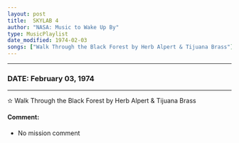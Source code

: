 ```yaml
---
layout: post
title:  SKYLAB 4
author: "NASA: Music to Wake Up By"
type: MusicPlaylist
date_modified: 1974-02-03
songs: ["Walk Through the Black Forest by Herb Alpert & Tijuana Brass"]
---
```


----
### DATE: February 03, 1974
----
✫ Walk Through the Black Forest by Herb Alpert & Tijuana Brass

#### Comment:
* No mission comment



<br/>
<center>
	<a target="_blank"
	   href="https://twitter.com/intent/tweet?hashtags=Space,NASA,Playlist,NASAWakeupCalls,SpaceProgram&text={{ page.author}}, '{{ page.songs.first }}' {{ page.title }}, {{ page.date | date: '%B %d, %Y' }}. {{ site.url }}{{ page.url }} @nasawakeupcalls">
	   <i class="fab fa-twitter" alt="Tweet this page" style="font-size: 1.3em;"></i>
	</a>
	&nbsp; 	<i class="fas fa-user-astronaut" style="font-size: 1.5em;"></i> &nbsp;
    <a type="amzn" search="'Walk Through the Black Forest by Herb Alpert & Tijuana Brass'" category="popular music">
        <i class="fab fa-amazon" style="font-size: 1.3em;"></i>
    </a>
</center>

